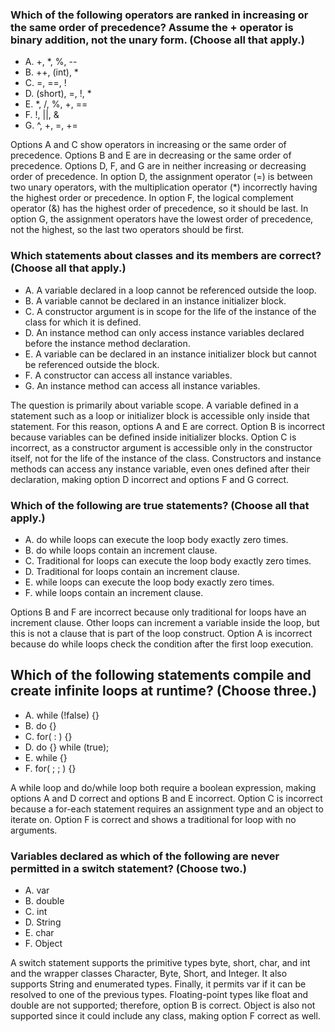 ### Which of the following operators are ranked in increasing or the same order of precedence? Assume the + operator is binary addition, not the unary form. (Choose all that apply.)
* A. +, *, %, --
* B. ++, (int), *
* C. =, ==, !
* D. (short), =, !, *
* E. *, /, %, +, ==
* F. !, ||, &
* G. ^, +, =, +=

Options A and C show operators in increasing or the same order of precedence.
Options B and E are in decreasing or the same order of precedence.
Options D, F, and G are in neither increasing or decreasing order of precedence.
In option D, the assignment operator (=) is between two unary operators, with the multiplication operator (*) incorrectly having the highest order or precedence.
In option F, the logical complement operator (&) has the highest order of precedence, so it should be last.
In option G, the assignment operators have the lowest order of precedence, not the highest, so the last two operators should be first.

### Which statements about classes and its members are correct? (Choose all that apply.)
* A. A variable declared in a loop cannot be referenced outside the loop.
* B. A variable cannot be declared in an instance initializer block.
* C. A constructor argument is in scope for the life of the instance of the class for which it is defined.
* D. An instance method can only access instance variables declared before the instance method declaration.
* E. A variable can be declared in an instance initializer block but cannot be referenced outside the block.
* F. A constructor can access all instance variables.
* G. An instance method can access all instance variables.

The question is primarily about variable scope. A variable defined in a statement such as a loop or initializer block is accessible only inside that statement.
For this reason, options A and E are correct. Option B is incorrect because variables can be defined inside initializer blocks.
Option C is incorrect, as a constructor argument is accessible only in the constructor itself, not for the life of the instance of the class.
Constructors and instance methods can access any instance variable, even ones defined after their declaration, making option D incorrect and options F and G correct.

### Which of the following are true statements? (Choose all that apply.)
* A. do while loops can execute the loop body exactly zero times.
* B. do while loops contain an increment clause.
* C. Traditional for loops can execute the loop body exactly zero times.
* D. Traditional for loops contain an increment clause.
* E. while loops can execute the loop body exactly zero times.
* F. while loops contain an increment clause.

Options B and F are incorrect because only traditional for loops have an increment clause.
Other loops can increment a variable inside the loop, but this is not a clause that is part of the loop construct.
Option A is incorrect because do while loops check the condition after the first loop execution.

## Which of the following statements compile and create infinite loops at runtime? (Choose three.)
*  A. while (!false) {}
*  B. do {}
*  C. for( : ) {}
*  D. do {} while (true);
*  E. while {}
*  F. for( ; ; ) {}

A while loop and do/while loop both require a boolean expression, making options A and D correct and options B and E incorrect.
Option C is incorrect because a for-each statement requires an assignment type and an object to iterate on.
Option F is correct and shows a traditional for loop with no arguments.

### Variables declared as which of the following are never permitted in a switch statement? (Choose two.)
*  A. var
*  B. double
*  C. int
*  D. String
*  E. char
*  F. Object

A switch statement supports the primitive types byte, short, char,
and int and the wrapper classes Character, Byte, Short, and Integer.
It also supports String and enumerated types.
Finally, it permits var if it can be resolved to one of the previous types.
Floating-point types like float and double are not supported;
therefore, option B is correct.
Object is also not supported since it could include any class,
making option F correct as well.
